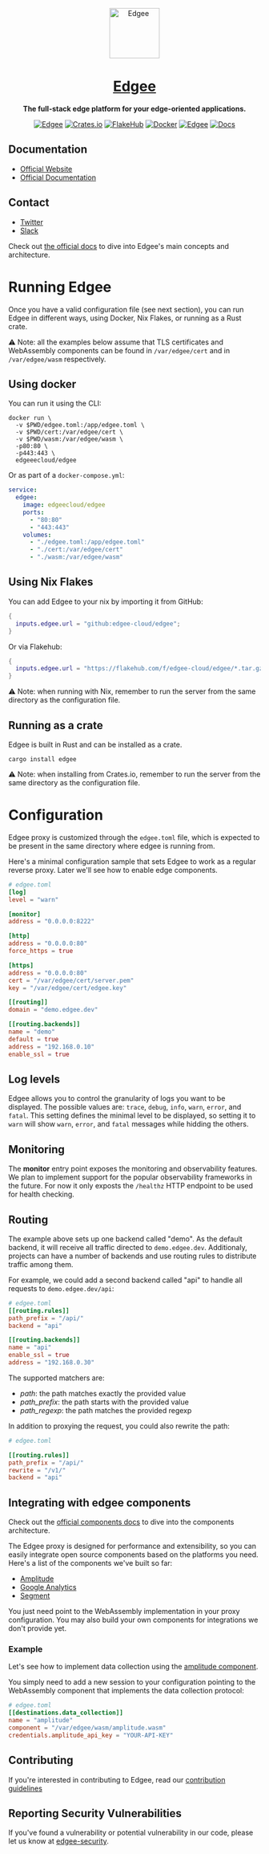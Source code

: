 <div align="center">

<p align="center">
  <a href="https://www.edgee.cloud">
    <picture>
      <source media="(prefers-color-scheme: dark)" srcset="https://cdn.edgee.cloud/img/favicon-dark.svg">
      <img src="https://cdn.edgee.cloud/img/favicon.svg" height="100" alt="Edgee">
    </picture>
    <h1 align="center">Edgee</h1>
  </a>
</p>


**The full-stack edge platform for your edge-oriented applications.**

[![Edgee](https://img.shields.io/badge/edgee-open%20source-blueviolet.svg)](https://www.edgee.cloud)
[![Crates.io](https://img.shields.io/crates/v/edgee.svg?logo=rust)](https://crates.io/crates/edgee)
[![FlakeHub](https://img.shields.io/endpoint?url=https://flakehub.com/f/edgee-cloud/edgee/badge)](https://flakehub.com/flake/edgee-cloud/edgee)
[![Docker](https://img.shields.io/docker/v/edgeecloud/edgee.svg?logo=docker&label=docker&color=0db7ed)](https://hub.docker.com/r/edgeecloud/edgee)
[![Edgee](https://img.shields.io/badge/slack-edgee-blueviolet.svg?logo=slack)](https://www.edgee.cloud/slack)
[![Docs](https://img.shields.io/badge/docs-published-blue)](https://docs.edgee.cloud)

</div>

<!-- TODO: Add FAQ -->
<!-- TODO: Add Video introduction -->
## Documentation
- [Official Website](https://www.edgee.cloud)
- [Official Documentation](https://docs.edgee.cloud)

## Contact
- [Twitter](https://x.com/edgee_cloud)
- [Slack](https://www.edgee.cloud/slack)

Check out [the official docs](https://docs.edgee.cloud) to dive into Edgee's main concepts and architecture.

# Running Edgee

Once you have a valid configuration file (see next section), you can run Edgee in different ways, using Docker, Nix Flakes, or running as a Rust crate.

⚠️ Note: all the examples below assume that TLS certificates and WebAssembly components can be found in `/var/edgee/cert` and  in `/var/edgee/wasm` respectively.

## Using docker

You can run it using the CLI:

```console
docker run \
  -v $PWD/edgee.toml:/app/edgee.toml \
  -v $PWD/cert:/var/edgee/cert \
  -v $PWD/wasm:/var/edgee/wasm \
  -p80:80 \
  -p443:443 \
  edgeeecloud/edgee
```

Or as part of a `docker-compose.yml`:

```yaml
service:
  edgee:
    image: edgeecloud/edgee
    ports:
      - "80:80"
      - "443:443"
    volumes:
      - "./edgee.toml:/app/edgee.toml"
      - "./cert:/var/edgee/cert"
      - "./wasm:/var/edgee/wasm"
```

## Using Nix Flakes

You can add Edgee to your nix by importing it from GitHub:

```nix
{
  inputs.edgee.url = "github:edgee-cloud/edgee";
}
```

Or via Flakehub:

```nix
{
  inputs.edgee.url = "https://flakehub.com/f/edgee-cloud/edgee/*.tar.gz";
}
```

⚠️ Note: when running with Nix, remember to run the server from the same directory as the configuration file.

## Running as a crate

Edgee is built in Rust and can be installed as a crate.

```console
cargo install edgee
```

⚠️ Note: when installing from Crates.io, remember to run the server from the same directory as the configuration file.

# Configuration


Edgee proxy is customized through the `edgee.toml` file, which is expected to be present in the same directory where edgee is running from.

Here's a minimal configuration sample that sets Edgee to work as a regular reverse proxy. Later we'll see how to enable edge components.

```toml
# edgee.toml
[log]
level = "warn"

[monitor]
address = "0.0.0.0:8222"

[http]
address = "0.0.0.0:80"
force_https = true

[https]
address = "0.0.0.0:80"
cert = "/var/edgee/cert/server.pem"
key = "/var/edgee/cert/edgee.key"

[[routing]]
domain = "demo.edgee.dev"

[[routing.backends]]
name = "demo"
default = true
address = "192.168.0.10"
enable_ssl = true
```

## Log levels
Edgee allows you to control the granularity of logs you want to be displayed. The possible values are:
`trace`, `debug`, `info`, `warn`, `error`, and `fatal`. This setting defines the minimal level to
be displayed, so setting it to `warn` will show `warn`, `error`, and `fatal` messages while hidding the others.

## Monitoring
The **monitor** entry point exposes the monitoring and observability features. We plan to implement support for
the popular observability frameworks in the future. For now it only exposts the `/healthz` HTTP endpoint to 
be used for health checking.

## Routing
The example above sets up one backend called "demo". As the default backend, it will receive all traffic directed to `demo.edgee.dev`. Additionaly, projects can have a number of backends and use routing rules to distribute traffic among them.

For example, we could add a second backend called "api" to handle all requests to `demo.edgee.dev/api`:

```toml
# edgee.toml
[[routing.rules]]
path_prefix = "/api/"
backend = "api"

[[routing.backends]]
name = "api"
enable_ssl = true
address = "192.168.0.30"
```

The supported matchers are:
- *path*: the path matches exactly the provided value
- *path_prefix*: the path starts with the provided value
- *path_regexp*: the path matches the provided regexp

In addition to proxying the request, you could also rewrite the path:

```toml
# edgee.toml

[[routing.rules]]
path_prefix = "/api/"
rewrite = "/v1/"
backend = "api"
```

## Integrating with edgee components

Check out the [official components docs](https://docs.edgee.cloud/components/overview) to dive into the
components architecture.

The Edgee proxy is designed for performance and extensibility, so you can easily integrate open source components based on the platforms you need. Here's a list of the components we've built so far:
- [Amplitude](https://github.com/edgee-cloud/amplitude-component)
- [Google Analytics](https://github.com/edgee-cloud/ga-component)
- [Segment](https://github.com/edgee-cloud/segment-component)

You just need point to the WebAssembly implementation in your proxy configuration. You may also build your
own components for integrations we don't provide yet.

### Example

Let's see how to implement data collection using the [amplitude component](https://github.com/edgee-cloud/amplitude-component).

You simply need to add a new session to your configuration pointing to the WebAssembly component that implements the data collection protocol:

```toml
# edgee.toml
[[destinations.data_collection]]
name = "amplitude"
component = "/var/edgee/wasm/amplitude.wasm"
credentials.amplitude_api_key = "YOUR-API-KEY"
```


## Contributing
If you're interested in contributing to Edgee, read our [contribution guidelines](./CONTRIBUTING.md)

## Reporting Security Vulnerabilities
If you've found a vulnerability or potential vulnerability in our code, please let us know at
[edgee-security](mailto:security@edgee.cloud).
